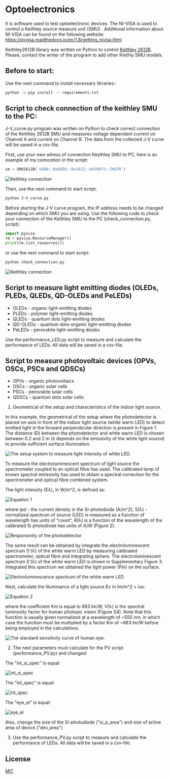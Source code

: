 <link href="https://cdn.jsdelivr.net/npm/bootstrap@5.1.3/dist/css/bootstrap.min.css" rel="stylesheet" integrity="sha384-1BmE4kWBq78iYhFldvKuhfTAU6auU8tT94WrHftjDbrCEXSU1oBoqyl2QvZ6jIW3" crossorigin="anonymous">

# Optoelectronics
It is software used to test optoelectronic devices.
The NI-VISA is used to control a Keithley  source measure unit (SMU) .  Additional information about NI-VISA can be found on the following website: https://pyvisa.readthedocs.io/en/1.8/getting_nivisa.html

Keithley2612B library was written on Python to control [Keithley 2612B](https://www.tek.com/keithley-source-measure-units/smu-2600b-series-sourcemeter).
Please, contact the writer of the program to add other Kiethly SMU models.

## Before to start:
Use the next command to install necessary libraries::
```bash
python -m pip install -r requirements.txt
```

## Script to check connection of the keithley SMU to the PC:

J-V_curve.py program was written on Python to check correct connection of the Keithley 2612B SMU and measures voltage dependent current on Channel A and current on Channel B. The data from the collected J-V curve will be saved in a csv-file.

First, use your own adress of connection Keythley SMU to PC, here is an example of my conncetion in the script:
```python
sm = SMU2612B('USB0::0x05E6::0x2612::4439973::INSTR')
```

![Keithley connection](https://github.com/SDayneko/optoelectronics/blob/main/img/connection_keithley.png)

Then, use the next command to start script:
```bash
python J-V_curve.py
```

Before starting the J-V curve program, the IP address needs to be changed depending on which SMU you are using. Use the following code to check your connection of the Keithley SMU to the PC (check_connection.py, script):
```python
import pyvisa
rm = pyvisa.ResourceManager()
print(rm.list_resources())
```
or use the next command to start script:
```bash
python check_connection.py
```
![Keithley connection](https://github.com/SDayneko/optoelectronics/blob/main/img/connection_keithley.png)

## Script to measure light emitting diodes (OLEDs, PLEDs, QLEDs, QD-OLEDs and PeLEDs)
<ul class="list-group">
  <li class="list-group-item">OLEDs - organic light-emitting diodes</li>
  <li class="list-group-item">PLEDs - polymer light-emitting diodes</li>
  <li class="list-group-item">QLEDs - quantum dots light-emitting diodes</li>
  <li class="list-group-item">QD-OLEDs - quantum dots-organic light-emitting diodes</li>
  <li class="list-group-item">PeLEDs - perovskite light-emitting diodes</li>
</ul>

Use the performance_LED.py script to measure and calculate the performance of LEDs. 
All data will be saved in a csv-file.

## Script to measure photovoltaic devices (OPVs, OSCs, PSCs and QDSCs)
<ul class="list-group">
  <li class="list-group-item">OPVs - organic photovoltaics</li>
  <li class="list-group-item">OSCs - organic solar cells</li>
  <li class="list-group-item">PSCs - perovskite solar cells</li>
  <li class="list-group-item">QDSCs - quantum dots solar cells</li>
</ul>

1. Geometrical of the setup and characteristics of the indoor light source.

In this example, the geometrical of the setup where the photodetector is placed on-axis in front of the indoor light source (white warm LED) to detect emitted light in the forward perpendicular direction is present in Figure 1. The distance (D) between the photodetector and white warm LED is chosen between 0.2 and 2 m (it depends on the emissivity of the white light source) to provide sufficient surface illumination.

![The setup system to measure light intensity of white LED.](https://github.com/SDayneko/optoelectronics/blob/main/img/Figure_1.png)

To measure the electroluminescent spectrum of light source the spectrometer coupled to an optical fibre has used. The calibrated lamp of known spectral emissivity has used to obtain a spectral correction for the spectrometer and optical fibre combined system.

The light intensity (Eλ), in W/m^2, is defined as:

![Equation 1](https://github.com/SDayneko/optoelectronics/blob/main/img/Equation_1.png)

where Ipd - the current density in the Si-photodiode (A/m^2); S(λ) - normalized spectrum of source (LED) is measured as a function of wavelength has units of “count”, R(λ) is a function of the wavelength of the calibrated Si photodiode has units of A/W (Figure 2).

![Responsivity of the photodetector](https://github.com/SDayneko/optoelectronics/blob/main/img/Figure_2.png)

The same result can be obtained by integrate the electroluminescent spectrum S'(λ) of the white warm LED by measuring calibrated spectrometer, optical fibre and integrating sphere. The electroluminescent spectrum S'(λ) of the white warm LED is shown in Supplementary Figure 3. Integrated this spectrum we obtained the light power (Pin) on the surface.

![Electroluminescence spectrum of the white warm LED](https://github.com/SDayneko/optoelectronics/blob/main/img/Figure_3.png)

Next, calculate the illuminance of a light source Ev in lm/m^2 = lux:

![Equation 2](https://github.com/SDayneko/optoelectronics/blob/main/img/Equation_2.png)

where the coefficient Km is equal to 683 lm/W, V(λ) is the spectral luminosity factor for human photopic vision (Figure S4). Note that this function is usually given normalized at a wavelength of ~555 nm; in which case the function must be multiplied by a factor Km of ~683 lm/W before being employed in the calculations.

![The standard sensitivity curve of human eye.](https://github.com/SDayneko/optoelectronics/blob/main/img/Figure_4.png)

2. The next parameters must calculate for the PV script (performance_PV.py) and changed:

The "int_si_spec" is equal:

![int_si_spec](https://github.com/SDayneko/optoelectronics/blob/main/img/int_si_spec.png)

The "int_spec" is equal:

![int_spec](https://github.com/SDayneko/optoelectronics/blob/main/img/int_spec.png)

The "eye_el" is equal:

![eye_el](https://github.com/SDayneko/optoelectronics/blob/main/img/eye_el.png)

Also, change the size of the Si-photodiode ("si_p_area") and size of active area of device ("dev_area")

3. Use the performance_PV.py script to measure and calculate the performance of LEDs. 
All data will be saved in a csv-file.

## License
[MIT](https://github.com/SDayneko/optoelectronics/blob/main/LICENSE)